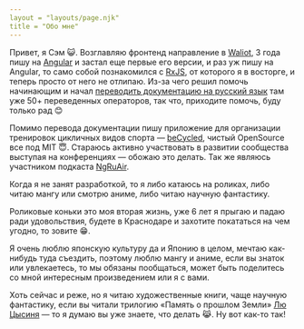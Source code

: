 ```yaml
---
layout = "layouts/page.njk"
title = "Обо мне"
---
```


Привет, я Сэм 😺. Возглавляю фронтенд направление в [Waliot](https://github.com/waliot), 3 года пишу на [Angular](https://angular.io) и застал еще первые его версии, и раз уж пишу на Angular, то само собой познакомился с [RxJS](https://rxjs.dev), от которого я в восторге, и теперь просто от него не отлипаю. Из-за чего решил помочь начинающим и начал [переводить документацию на русский язык](https://learnrxjs.ru) там уже 50+ переведенных операторов, так что, приходите помочь, буду только рад 😊

Помимо перевода документации пишу приложение для организации тренировок цикличных видов спорта — [beCycled](https://becycled.me), чистый OpenSource все под MIT 😇. Стараюсь активно участвовать в развитии сообщества выступая на конференциях — обожаю это делать. Так же являюсь участником подкаста [NgRuAir](https://github.com/ngRuAir/ngruair).

Когда я не занят разработкой, то я либо катаюсь на роликах, либо читаю мангу или смотрю аниме, либо читаю научную фантастику.

Роликовые коньки это моя вторая жизнь, уже 6 лет я прыгаю и падаю ради удовольствия, будете в Краснодаре и захотите покататься на чем угодно, то зовите 😁.

Я очень люблю японскую культуру да и Японию в целом, мечтаю как-нибудь туда съездить, поэтому люблю мангу и аниме, если вы знаток или увлекаетесь, то мы обязаны пообщаться, может быть поделитесь со мной интересным произведением или я с вами.

Хоть сейчас и реже, но я читаю художественные книги, чаще научную фантастику, если вы читали трилогию «Память о прошлом Земли» [Лю Цысиня](https://ru.wikipedia.org/wiki/%D0%9B%D1%8E_%D0%A6%D1%8B%D1%81%D0%B8%D0%BD%D1%8C) — то я думаю вы уже знаете, что делать 😹. Ну вот как-то так!
